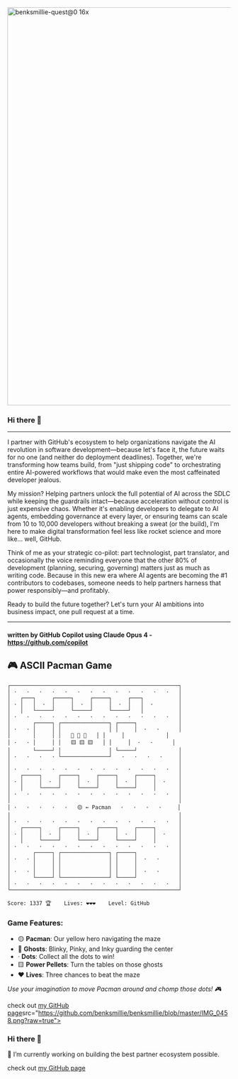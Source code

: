 <img width="590" height="896" alt="benksmillie-quest@0 16x" src="https://github.com/user-attachments/assets/1b7f2008-8381-49c8-a5f8-9e84a495c866" />

### Hi there 👋
---

I partner with GitHub's ecosystem to help organizations navigate the AI revolution in software development—because let's face it, the future waits for no one (and neither do deployment deadlines). Together, we're transforming how teams build, from "just shipping code" to orchestrating entire AI-powered workflows that would make even the most caffeinated developer jealous.

My mission? Helping partners unlock the full potential of AI across the SDLC while keeping the guardrails intact—because acceleration without control is just expensive chaos. Whether it's enabling developers to delegate to AI agents, embedding governance at every layer, or ensuring teams can scale from 10 to 10,000 developers without breaking a sweat (or the build), I'm here to make digital transformation feel less like rocket science and more like... well, GitHub.

Think of me as your strategic co-pilot: part technologist, part translator, and occasionally the voice reminding everyone that the other 80% of development (planning, securing, governing) matters just as much as writing code. Because in this new era where AI agents are becoming the #1 contributors to codebases, someone needs to help partners harness that power responsibly—and profitably.

Ready to build the future together? Let's turn your AI ambitions into business impact, one pull request at a time.

---

#### written by GitHub Copilot using Claude Opus 4 - https://github.com/copilot



## 🎮 ASCII Pacman Game
```
┌─────────────────────────────────────────────────────┐
│ ·   ·   ·   ·   ·   ·   ·   ·   ·   ·   ·   ·   ·   │
│   ┌───┐     ┌─────┐     ┌─────┐     ┌───┐           │
│ · │   │  ·  │     │  ·  │     │  ·  │   │  ·        │
│   │   └─────┘     └─────┘     └─────┘   │           │
│ ·   ·   ·   ·   ·   ·   ·   ·   ·   ·   ·   ·   ·   │
│       ┌─────┐ ┌───────────────┐ ┌─────┐             │
│ ·   · │     │ │               │ │     │  ·   ·      │
│       │     │ │   👻 👻 👻   │ │     │             │
│ ·   · │     │ │   🟨 🟨 🟨   │ │     │  ·   ·      │
│       └─────┘ │               │ └─────┘             │
│ ·   ·   ·   · └───────────────┘   ·   ·   ·   ·     │
│                                                     │
│ ·   ·   ·   ·   ·   ·   ·   ·   ·   ·   ·   ·   ·   │
│   ┌─────┐     ┌─────┐     ┌─────┐     ┌─────┐       │
│ · │     │  ·  │     │  ·  │     │  ·  │     │  ·    │
│   │     └─────┘     └─────┘     └─────┘     │       │
│ ·   ·   ·   ·   ·   ·   ·   ·   ·   ·   ·   ·   ·   │
│                                                     │
│ ·   ·   ·   ·   ·   🟡 ← Pacman   ·   ·   ·   ·     │
│                                                     │
│ ·   ·   ·   ·   ·   ·   ·   ·   ·   ·   ·   ·   ·   │
│   ┌─────┐     ┌─────┐     ┌─────┐     ┌─────┐       │
│ · │     │  ·  │     │  ·  │     │  ·  │     │  ·    │
│   │     └─────┘     └─────┘     └─────┘     │       │
│ ·   ·   ·   ·   ·   ·   ·   ·   ·   ·   ·   ·   ·   │
│       ┌─────┐ ┌───────────────┐ ┌─────┐             │
│ ·   · │     │ │               │ │     │  ·   ·      │
│       │     │ │               │ │     │             │
│ ·   · │     │ │               │ │     │  ·   ·      │
│       └─────┘ └───────────────┘ └─────┘             │
│ ·   ·   ·   ·   ·   ·   ·   ·   ·   ·   ·   ·   ·   │
└─────────────────────────────────────────────────────┘

Score: 1337 🏆    Lives: ❤️❤️❤️    Level: GitHub
```

### Game Features:
- 🟡 **Pacman**: Our yellow hero navigating the maze
- 👻 **Ghosts**: Blinky, Pinky, and Inky guarding the center
- · **Dots**: Collect all the dots to win!
- 🟨 **Power Pellets**: Turn the tables on those ghosts
- ❤️ **Lives**: Three chances to beat the maze

*Use your imagination to move Pacman around and chomp those dots! 🎮*

check out [my GitHub page](https://benksmillie.github.io/benksmillie/)src="https://github.com/benksmillie/benksmillie/blob/master/IMG_0458.png?raw=true">
### Hi there 👋
🔭 I’m currently working on building the best partner ecosystem possible.

check out [my GitHub page](https://benksmillie.github.io/benksmillie/)

<!--
**benksmillie/benksmillie** is a ✨ _special_ ✨ repository because its `README.md` (this file) appears on your GitHub profile.
<img src="https://github.com/benksmillie/benksmillie/blob/master/mona-scene.gif?raw=true">
credit @pifafu for awesome gif

Here are some ideas to get you started:

- 🔭 I’m currently working on building the best partner ecosystem possible. 
- 🌱 I’m currently learning ...
- 👯 I’m looking to collaborate on ...
- 🤔 I’m looking for help with ...
- 💬 Ask me about ...
- 📫 How to reach me: ...
- 😄 Pronouns: ...
- ⚡ Fun fact: ...
-->
